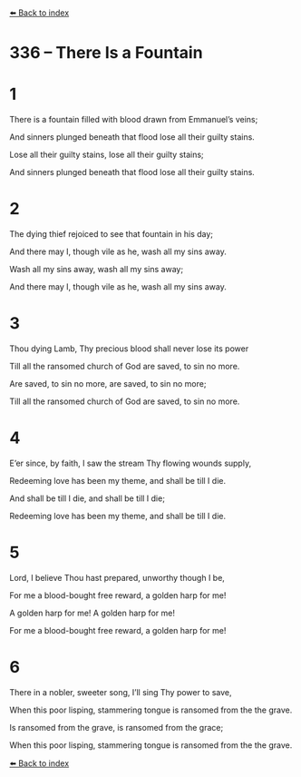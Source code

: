 [⬅️ Back to index](../README.md)

# 336 – There Is a Fountain





# 1

There is a fountain filled with blood drawn from Emmanuel’s veins;

And sinners plunged beneath that flood lose all their guilty stains.

Lose all their guilty stains, lose all their guilty stains;

And sinners plunged beneath that flood lose all their guilty stains.



# 2

The dying thief rejoiced to see that fountain in his day;

And there may I, though vile as he, wash all my sins away.

Wash all my sins away, wash all my sins away;

And there may I, though vile as he, wash all my sins away.



# 3

Thou dying Lamb, Thy precious blood shall never lose its power

Till all the ransomed church of God are saved, to sin no more.

Are saved, to sin no more, are saved, to sin no more;

Till all the ransomed church of God are saved, to sin no more.



# 4

E’er since, by faith, I saw the stream Thy flowing wounds supply,

Redeeming love has been my theme, and shall be till I die.

And shall be till I die, and shall be till I die;

Redeeming love has been my theme, and shall be till I die.



# 5

Lord, I believe Thou hast prepared, unworthy though I be,

For me a blood-bought free reward, a golden harp for me!

A golden harp for me! A golden harp for me!

For me a blood-bought free reward, a golden harp for me!



# 6

There in a nobler, sweeter song, I’ll sing Thy power to save,

When this poor lisping, stammering tongue is ransomed from the the grave.

Is ransomed from the grave, is ransomed from the grace;

When this poor lisping, stammering tongue is ransomed from the the grave.

[⬅️ Back to index](../README.md)
